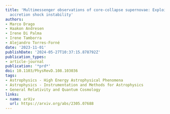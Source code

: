 ```yaml
---
title: 'Multimessenger observations of core-collapse supernovae: Exploiting the standing
  accretion shock instability'
authors:
- Marco Drago
- Haakon Andresen
- Irene Di Palma
- Irene Tamborra
- Alejandro Torres-Forné
date: '2023-11-01'
publishDate: '2024-05-27T10:37:15.878792Z'
publication_types:
- article-journal
publication: '*prd*'
doi: 10.1103/PhysRevD.108.103036
tags:
- Astrophysics - High Energy Astrophysical Phenomena
- Astrophysics - Instrumentation and Methods for Astrophysics
- General Relativity and Quantum Cosmology
links:
- name: arXiv
  url: https://arxiv.org/abs/2305.07688
---
```

